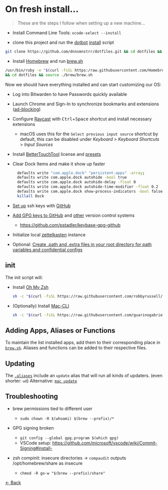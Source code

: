 # On fresh install...

> These are the steps I follow when setting up a new machine...

- Install Command Line Tools: `xcode-select --install`

- clone this project and run the [dotbot](https://github.com/anishathalye/dotbot) [install](https://github.com/anishathalye/dotbot/blob/5294594f5aa9c3affd0d656ba6843c1c0b0bce60/tools/git-submodule/install) script

```bash
git clone https://github.com/dnnsmnstrr/dotfiles.git && cd dotfiles && ./install
```

- Install [Homebrew](https://brew.sh) and run [brew.sh](https://github.com/dnnsmnstrr/dotfiles/blob/master/brew/brew.sh)

```bash
/usr/bin/ruby -e "$(curl -fsSL https:/raw.githubusercontent.com/Homebrew/install/master/install)"
&& cd dotfiles && source ./brew/brew.sh
```

Now we should have everything installed and can start customizing our OS:

- Log into Bitwarden to have Passwords quickly available
- Launch Chrome and Sign-In to synchronize bookmarks and extensions ([ad-blocking](https://jspenguin2017.github.io/uBlockProtector/#extra-installation-steps-for-ublock-origin))
- Configure [Raycast](https://www.raycast.com/) with <kbd>Ctrl</kbd>+<kbd>Space</kbd> shortcut and install necessary extensions
  - macOS uses this for the `Select previous input source` shortcut by default, this can be disabled under _Keyboard_ > _Keyboard Shortcuts_ > _Input Sources_
- Install [BetterTouchTool](https://folivora.ai) license and [presets](https://github.com/dnnsmnstrr/HydroTouch) 
- Clear Dock Items and make it show up faster
  ```sh
    defaults write "com.apple.dock" "persistent-apps" -array;
    defaults write com.apple.dock autohide -bool true
    defaults write com.apple.dock autohide-delay -float 0
    defaults write com.apple.dock autohide-time-modifier -float 0.2
    defaults write com.apple.dock show-process-indicators -bool false # Hide the indicator light on open applications
    killall Dock
  ```
- [Set up](https://docs.github.com/en/free-pro-team@latest/github/authenticating-to-github/adding-a-new-ssh-key-to-your-github-account) ssh keys with [GitHub](https://github.com/settings/ssh)

- [Add GPG keys to GitHub](https://github.com/settings/ssh) and [other](https://docs.gitlab.com/ee/gitlab-basics/create-your-ssh-keys.html) version control systems
  - https://github.com/pstadler/keybase-gpg-github

- Initialize local [zettelkasten](https://github.com/dnnsmnstrr/zettelkasten) instance
- Optional: [Create .path and .extra files in your root directory for path variables and confidential configs](../README.md#add-custom-commands-without-creating-a-new-fork)

## init

The init script will:

- Install [Oh My Zsh](https://ohmyz.sh/)

  ```bash
  sh -c "$(curl -fsSL https://raw.githubusercontent.com/robbyrussell/oh-my-zsh/master/tools/install.sh)"
  ```

- (Optionally) Install [Mac-CLI](https://github.com/guarinogabriel/Mac-CLI)

  ```bash
  sh -c "$(curl -fsSL https://raw.githubusercontent.com/guarinogabriel/mac-cli/master/mac-cli/tools/install)"
  ```

## Adding Apps, Aliases or Functions

To maintain the list installed apps, add them to their corresponding place in [`brew.sh`](https://github.com/dnnsmnstrr/dotfiles/blob/master/brew/brew.sh). Aliases and functions can be added to their respective files.

## Updating

The [`.aliases`](https://github.com/dnnsmnstrr/dotfiles/blob/master/shell/aliases) include an `update` alias that will run all kinds of updaters. (even shorter: `ud`)
Alternative: [`mac update`](https://github.com/guarinogabriel/Mac-CLI#general-commands)

## Troubleshooting

- brew permissions tied to different user
  - `sudo chown -R $(whoami) $(brew --prefix)/*`

- GPG signing broken
  - `git config --global gpg.program $(which gpg)`
  - VSCode setup: https://github.com/microsoft/vscode/wiki/Commit-Signing#install-

- zsh compinit: insecure directories -> `compaudit` outputs /opt/homebrew/share as insecure
  - `chmod -R go-w "$(brew --prefix)/share"`


[<- Back](index.md)

